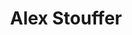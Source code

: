 ---
title: Alex Stouffer
bio: |
  Alex Stouffer is a Web Designer/Developer tuned toward helping musicians sell online services with perfect pitch. He also helps people with selling and shipping their gear on Reverb. A devoted family man & NFT Fanboy.
avatar: /images/dennis-brotzky.jpg
featured: true
---